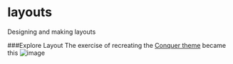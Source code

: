 # layouts
Designing and making layouts

###Explore Layout
The exercise of recreating the [Conquer theme](http://www.free-css.com/free-css-templates/page196/conquer) became this
![image](https://user-images.githubusercontent.com/17909419/37234618-eb18b4d2-23c6-11e8-808f-53bba5d00d48.png)
